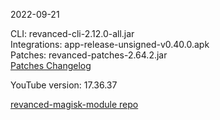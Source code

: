 2022-09-21
  
CLI: revanced-cli-2.12.0-all.jar  
Integrations: app-release-unsigned-v0.40.0.apk  
Patches: revanced-patches-2.64.2.jar  
[Patches Changelog](https://github.com/revanced/revanced-patches/releases/tag/v2.64.2)  

YouTube version: 17.36.37  

[revanced-magisk-module repo](https://github.com/j-hc/revanced-magisk-module)
